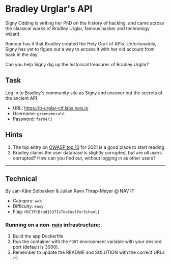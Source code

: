 # Bradley Urglar's API

Signy Odding is writing her PhD on the history of hacking, and came across the classical works of Bradley Urglar, famous hacker and technology wizard.

Rumour has it that Bradley created the Holy Grail of APIs. Unfortunately, Signy has yet to figure out a way to access it with her old account from back in the day.

Can you help Signy dig up the historical treasures of Bradley Urglar?

## Task

Log in to Bradley's community site as Signy and uncover out the secrets of the ancient API.
* URL: https://b-urglar-ctf.labs.nais.io
* Username: `greenemerald`
* Password: `farmer3`

## Hints
1. The top entry on [OWASP top 10](https://owasp.org/www-project-top-ten/) for 2021 is a good place to start reading
2. Bradley claims the user database is slightly corrupted, but are _all_ users corrupted? How can you find out, without logging in as other users?

---

## Technical

By Jan-Kåre Solbakken & Julian Ravn Thrap-Meyer @ NAV IT 

* Category: `web`
* Difficulty: `easy`
* Flag: `HSCTF{Brad1337IsTooCoolForSchool}`

### Running on a non-[nais](https://nais.io) infrastructure:

1. Build the app Dockerfile
2. Run the container with the `PORT` environment variable with your desired port (default is 3000).
3. Remember to update the README and SOLUTION with the correct URLs :-)
